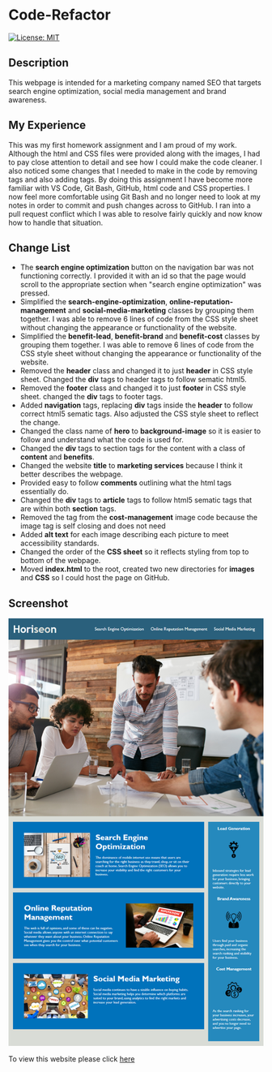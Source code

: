 # Code-Refactor

<p>
    <a href="https://opensource.org/licenses/MIT" rel="nofollow"><img src="https://camo.githubusercontent.com/3ccf4c50a1576b0dd30b286717451fa56b783512/68747470733a2f2f696d672e736869656c64732e696f2f62616467652f4c6963656e73652d4d49542d79656c6c6f772e737667" alt="License: MIT" data-canonical-src="https://img.shields.io/badge/License-MIT-yellow.svg" style="max-width:100%;"></a>
</p>

<h2>Description</h2>

This webpage is intended for a marketing company named SEO that targets search engine optimization, social media management and brand awareness.

<h2>My Experience</h2>

This was my first homework assignment and I am proud of my work. Although the html and CSS files were provided along with the images, I had to pay close attention to detail and see how I could make the code cleaner. I also noticed some changes that I needed to make in the code by removing tags and also adding tags. By doing this assignment I have become more familiar with VS Code, Git Bash, GitHub, html code and CSS properties. I now feel more comfortable using Git Bash and no longer need to look at my notes in order to commit and push changes across to GitHub. I ran into a pull request conflict which I was able to resolve fairly quickly and now know how to handle that situation. 

<h2>Change List</h2>

<ul>
    <li>
    The <b>search engine optimization</b> button on the navigation bar was not functioning correctly. I provided it with an id so that the page would scroll to the appropriate section when "search engine optimization" was pressed.
    </li>
    <li>
    Simplified the <b>search-engine-optimization</b>, <b>online-reputation-management</b> and <b>social-media-marketing</b> classes by grouping them together. I was able to remove 6 lines of code from the CSS style sheet without changing the appearance or functionality of the website.
    </li> 
    <li>
    Simplified the <b>benefit-lead</b>, <b>benefit-brand</b> and <b>benefit-cost</b> classes by grouping them together. I was able to remove 6 lines of code from the CSS style sheet without changing the appearance or functionality of the website.
    </li> 
    <li>
    Removed the <b>header</b> class and changed it to just <b>header</b> in CSS style sheet. Changed the <b>div</b> tags to header tags to follow sematic html5.
    </li>
    <li>
    Removed the <b>footer</b> class and changed it to just <b>footer</b> in CSS style sheet. changed the <b>div</b> tags to footer tags.
    </li>
    <li>
    Added <b>navigation</b> tags, replacing <b>div</b> tags inside the <b>header</b> to follow correct html5 sematic tags. Also adjusted the CSS style sheet to reflect the change.
    </li>
    <li>
    Changed the class name of <b>hero</b> to <b>background-image</b> so it is easier to follow and understand what the code is used for.
    </li>
    <li>
    Changed the <b>div</b> tags to section tags for the content with a class of <b>content</b> and <b>benefits</b>.
    </li>
    <li>
    Changed the website <b>title</b> to <b>marketing services</b> because I think it better describes the webpage.
    </li>
    <li>
    Provided easy to follow <b>comments</b> outlining what the html tags essentially do.
    </li>
    <li>
    Changed the <b>div</b> tags to <b>article</b> tags to follow html5 sematic tags that are within both <b>section</b> tags.
    </li>
    <li>
    Removed the <b></img></b> tag from the <b>cost-management</b> image code because the image tag is self closing and does not need <b></img></b>
    </li>
    <li>
    Added <b>alt text</b> for each image describing each picture to meet accessibility standards.
    </li>
    <li>
    Changed the order of the <b>CSS sheet</b> so it reflects styling from top to bottom of the webpage.
    </li>
    <li>
    Moved <b>index.html</b> to the root, created two new directories for <b>images</b> and <b>CSS</b> so I could host the page on GitHub.
    </li>
</ul>

<h2>Screenshot</h2>

![](Assets/01-html-css-git-homework-demo.png)

<p>
To view this website please click <a href="https://hustinkava.github.io/Code-Refactor/" rel="nofollow">here</a>
</p>


